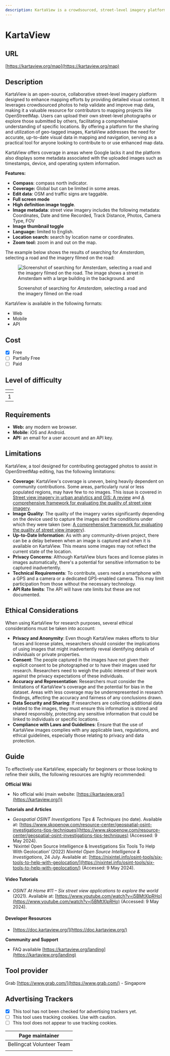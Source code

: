 ```yaml
---
description: KartaView is a crowdsourced, street-level imagery platform.
---
```


# KartaView

## URL

[https://kartaview.org/map](https://kartaview.org/map)

## Description

KartaView is an open-source, collaborative street-level imagery platform designed to enhance mapping efforts by providing detailed visual context. It leverages crowdsourced photos to help validate and improve map data, making it a valuable resource for contributors to mapping projects like OpenStreetMap. Users can upload their own street-level photographs or explore those submitted by others, facilitating a comprehensive understanding of specific locations. By offering a platform for the sharing and utilization of geo-tagged images, KartaView addresses the need for accurate, up-to-date visual data in mapping and navigation, serving as a practical tool for anyone looking to contribute to or use enhanced map data.

KartaView offers coverage in areas where Google lacks it and the platform also displays some metadata associated with the uploaded images such as timestamps, device, and operating system information.

**Features:**

* **Compass**: compass north indicator.
* **Coverage:** Global but can be limited in some areas.
* **Edit data**: OSM and traffic signs are taggable.
* **Full screen mode**
* **High definition image** **toggle**.
* **Image metadata**: street view imagery includes the following metadata: Coordinates, Date and time Recorded, Track Distance, Photos, Camera Type, FOV
* **Image thumbnail toggle**
* **Language:** limited to English.
* **Location search:** search by location name or coordinates.
* **Zoom tool:** zoom in and out on the map.

The example below shows the results of searching for _Amsterdam,_ selecting a road and the imagery filmed on the road: &#x20;

<figure><img src=".gitbook/assets/Screenshot 2024-05-09 at 8.17.58 AM.png" alt="Screenshot of searching for Amsterdam, selecting a road and the imagery filmed on the road. The image shows a street in Amsterdam with a large building in the background.  and "><figcaption><p>Screenshot of searching for <em>Amsterdam,</em> selecting a road and the imagery filmed on the road</p></figcaption></figure>

KartaView is available in the following formats:

* Web
* Mobile
* API

## Cost

* [x] Free
* [ ] Partially Free
* [ ] Paid

## Level of difficulty

<table><thead><tr><th data-type="rating" data-max="5"></th></tr></thead><tbody><tr><td>1</td></tr></tbody></table>

## Requirements

* **Web:** any modern we browser.&#x20;
* **Mobile**: iOS and Android.
* **API:** an email for a user account and an API key.

## Limitations

KartaView, a tool designed for contributing geotagged photos to assist in OpenStreetMap editing, has the following limitations:

* **Coverage**: KartaView's coverage is uneven, being heavily dependent on community contributions. Some areas, particularly rural or less populated regions, may have few to no images. This issue is covered in [Street view imagery in urban analytics and GIS: A review](https://www.sciencedirect.com/science/article/pii/S0169204621001808) and [A comprehensive framework for evaluating the quality of street view imagery](https://www.sciencedirect.com/science/article/pii/S1569843222002825).
* **Image Quality**: The quality of the imagery varies significantly depending on the device used to capture the images and the conditions under which they were taken (see: [A comprehensive framework for evaluating the quality of street view imagery](https://www.sciencedirect.com/science/article/pii/S1569843222002825)).
* **Up-to-Date Information**: As with any community-driven project, there can be a delay between when an image is captured and when it is available on KartaView. This means some images may not reflect the current state of the location.
* **Privacy Concerns**: Although KartaView blurs faces and license plates in images automatically, there's a potential for sensitive information to be captured inadvertently.
* **Technical Requirements**: To contribute, users need a smartphone with a GPS and a camera or a dedicated GPS-enabled camera. This may limit participation from those without the necessary technology.
* **API Rate limits**: The API will have rate limits but these are not documented.

## Ethical Considerations

When using KartaView for research purposes, several ethical considerations must be taken into account:

* **Privacy and Anonymity**: Even though KartaView makes efforts to blur faces and license plates, researchers should consider the implications of using images that might inadvertently reveal identifying details of individuals or private properties.
* **Consent**: The people captured in the images have not given their explicit consent to be photographed or to have their images used for research. Researchers need to weigh the public interest of their work against the privacy expectations of these individuals.
* **Accuracy and Representation**: Researchers must consider the limitations of KartaView's coverage and the potential for bias in the dataset. Areas with less coverage may be underrepresented in research findings, affecting the accuracy and fairness of any conclusions drawn.
* **Data Security and Sharing**: If researchers are collecting additional data related to the images, they must ensure this information is stored and shared responsibly, protecting any sensitive information that could be linked to individuals or specific locations.
* **Compliance with Laws and Guidelines**: Ensure that the use of KartaView images complies with any applicable laws, regulations, and ethical guidelines, especially those relating to privacy and data protection.

## Guide

To effectively use KartaView, especially for beginners or those looking to refine their skills, the following resources are highly recommended:

**Official Wiki**&#x20;

* No official wiki (main website: [https://kartaview.org/](https://kartaview.org/))

**Tutorials and Articles**

* _Geospatial OSINT Investigations Tips & Techniques_ (no date). Available at: [https://www.skopenow.com/resource-center/geospatial-osint-investigations-tips-techniques](https://www.skopenow.com/resource-center/geospatial-osint-investigations-tips-techniques) (Accessed: 9 May 2024).
* ‘Nixintel Open Source Intelligence & Investigations Six Tools To Help With Geolocation’ (2022) _Nixintel Open Source Intelligence & Investigations_, 24 July. Available at: [https://nixintel.info/osint-tools/six-tools-to-help-with-geolocation/](https://nixintel.info/osint-tools/six-tools-to-help-with-geolocation/) (Accessed: 9 May 2024).

#### Video Tutorials

* _OSINT At Home #11 – Six street view applications to explore the world_ (2021). Available at: [https://www.youtube.com/watch?v=j5BMtXIpRHo](https://www.youtube.com/watch?v=j5BMtXIpRHo) (Accessed: 9 May 2024).

#### Developer Resources

* [https://doc.kartaview.org/](https://doc.kartaview.org/)

**Community and Support**

* FAQ available [https://kartaview.org/landing](https://kartaview.org/landing)

## Tool provider

Grab [https://www.grab.com/](https://www.grab.com/) - Singapore

## Advertising Trackers

* [x] This tool has not been checked for advertising trackers yet.
* [ ] This tool uses tracking cookies. Use with caution.
* [ ] This tool does not appear to use tracking cookies.

| Page maintainer           |
| ------------------------- |
| Bellingcat Volunteer Team |
|                           |
